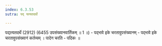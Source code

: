 ```yaml
---
index: 6.3.53
sutra: पद् यत्यतदर्थे

---
```

पद्यत्यतदर्थे (2912) (6455 उपसंख्यानवार्तिकम् ॥ 1 ॥) - पद्भावे इके चरतावुपसंख्यानम् - पद्भावे इके चरतावुपसंख्यानं कर्तव्यम् । पादेन चरति - पदिकः ॥